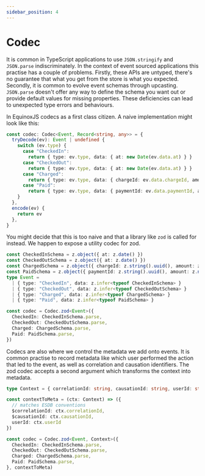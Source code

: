 ```yaml
---
sidebar_position: 4
---
```


# Codec

It is common in TypeScript applications to use `JSON.stringify` and `JSON.parse`
indiscriminately. In the context of event sourced applications this practise has
a couple of problems. Firstly, these APIs are untyped, there's no guarantee that
what you get from the store is what you expected. Secondly, it is common to
evolve event schemas through upcasting. `JSON.parse` doesn't offer any way to
define the schema you want out or provide default values for missing properties.
These deficiencies can lead to unexpected type errors and behaviours.

In EquinoxJS codecs as a first class citizen. A naive implementation might look
like this: 

```ts
const codec: Codec<Event, Record<string, any>> = {
  tryDecode(ev): Event | undefined {
    switch (ev.type) {
      case "CheckedIn":
        return { type: ev.type, data: { at: new Date(ev.data.at) } }
      case "CheckedOut":
        return { type: ev.type, data: { at: new Date(ev.data.at) } }
      case "Charged":
        return { type: ev.type, data: { chargeId: ev.data.chargeId, amount: ev.data.amount, at: new Date(ev.data.at) } }
      case "Paid":
        return { type: ev.type, data: { paymentId: ev.data.paymentId, amount: ev.data.amount, at: new Date(ev.data.at) } }
    }
  },
  encode(ev) {
    return ev
  },
}
```

You might decide that this is too naive and that a library like `zod` is called
for instead. We happen to expose a utility codec for zod. 

```ts
const CheckedInSchema = z.object({ at: z.date() })
const CheckedOutSchema = z.object({ at: z.date() })
const ChargedSchema = z.object({ chargeId: z.string().uuid(), amount: z.number(), at: z.date() })
const PaidSchema = z.object({ paymentId: z.string().uuid(), amount: z.number(), at: z.date() })
type Event =
  | { type: "CheckedIn", data: z.infer<typeof CheckedInSchema> }
  | { type: "CheckedOut", data: z.infer<typeof CheckedOutSchema> }
  | { type: "Charged", data: z.infer<typeof ChargedSchema> }
  | { type: "Paid", data: z.infer<typeof PaidSchema> }

const codec = Codec.zod<Event>({
  CheckedIn: CheckedInSchema.parse,
  CheckedOut: CheckedOutSchema.parse,
  Charged: ChargedSchema.parse,
  Paid: PaidSchema.parse,
})
```

Codecs are also where we control the metadata we add onto events. It is common
practise to record metadata like which user performed the action that led to the
event, as well as correlation and causation identifiers. The zod codec accepts a
second argument which transforms the context into metadata.

```ts
type Context = { correlationId: string, causationId: string, userId: string }

const contextToMeta = (ctx: Context) => ({
  // matches ESDB conventions
  $correlationId: ctx.correlationId,
  $causationId: ctx.causationId,
  userId: ctx.userId
})

const codec = Codec.zod<Event, Context>({
  CheckedIn: CheckedInSchema.parse,
  CheckedOut: CheckedOutSchema.parse,
  Charged: ChargedSchema.parse,
  Paid: PaidSchema.parse,
}, contextToMeta)
```

